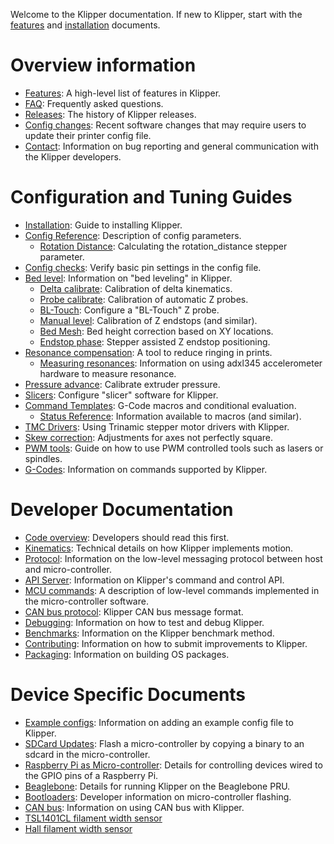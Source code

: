 Welcome to the Klipper documentation. If new to Klipper, start with the [features](Features.md) and [installation](Installation.md) documents.

# Overview information

- [Features](Features.md): A high-level list of features in Klipper.
- [FAQ](FAQ.md): Frequently asked questions.
- [Releases](Releases.md): The history of Klipper releases.
- [Config changes](Config_Changes.md): Recent software changes that may require users to update their printer config file.
- [Contact](Contact.md): Information on bug reporting and general communication with the Klipper developers.

# Configuration and Tuning Guides

- [Installation](Installation.md): Guide to installing Klipper.
- [Config Reference](Config_Reference.md): Description of config parameters.
   - [Rotation Distance](Rotation_Distance.md): Calculating the rotation_distance stepper parameter.
- [Config checks](Config_checks.md): Verify basic pin settings in the config file.
- [Bed level](Bed_Level.md): Information on "bed leveling" in Klipper.
   - [Delta calibrate](Delta_Calibrate.md): Calibration of delta kinematics.
   - [Probe calibrate](Probe_Calibrate.md): Calibration of automatic Z probes.
   - [BL-Touch](BLTouch.md): Configure a "BL-Touch" Z probe.
   - [Manual level](Manual_Level.md): Calibration of Z endstops (and similar).
   - [Bed Mesh](Bed_Mesh.md): Bed height correction based on XY locations.
   - [Endstop phase](Endstop_Phase.md): Stepper assisted Z endstop positioning.
- [Resonance compensation](Resonance_Compensation.md): A tool to reduce ringing in prints.
   - [Measuring resonances](Measuring_Resonances.md): Information on using adxl345 accelerometer hardware to measure resonance.
- [Pressure advance](Pressure_Advance.md): Calibrate extruder pressure.
- [Slicers](Slicers.md): Configure "slicer" software for Klipper.
- [Command Templates](Command_Templates.md): G-Code macros and conditional evaluation.
   - [Status Reference](Status_Reference.md): Information available to macros (and similar).
- [TMC Drivers](TMC_Drivers.md): Using Trinamic stepper motor drivers with Klipper.
- [Skew correction](skew_correction.md): Adjustments for axes not perfectly square.
- [PWM tools](Using_PWM_Tools.md): Guide on how to use PWM controlled tools such as lasers or spindles.
- [G-Codes](G-Codes.md): Information on commands supported by Klipper.

# Developer Documentation

- [Code overview](Code_Overview.md): Developers should read this first.
- [Kinematics](Kinematics.md): Technical details on how Klipper implements motion.
- [Protocol](Protocol.md): Information on the low-level messaging protocol between host and micro-controller.
- [API Server](API_Server.md): Information on Klipper's command and control API.
- [MCU commands](MCU_Commands.md): A description of low-level commands implemented in the micro-controller software.
- [CAN bus protocol](CANBUS_protocol.md): Klipper CAN bus message format.
- [Debugging](Debugging.md): Information on how to test and debug Klipper.
- [Benchmarks](Benchmarks.md): Information on the Klipper benchmark method.
- [Contributing](CONTRIBUTING.md): Information on how to submit improvements to Klipper.
- [Packaging](Packaging.md): Information on building OS packages.

# Device Specific Documents

- [Example configs](Example_Configs.md): Information on adding an example config file to Klipper.
- [SDCard Updates](SDCard_Updates.md): Flash a micro-controller by copying a binary to an sdcard in the micro-controller.
- [Raspberry Pi as Micro-controller](RPi_microcontroller.md): Details for controlling devices wired to the GPIO pins of a Raspberry Pi.
- [Beaglebone](beaglebone.md): Details for running Klipper on the Beaglebone PRU.
- [Bootloaders](Bootloaders.md): Developer information on micro-controller flashing.
- [CAN bus](CANBUS.md): Information on using CAN bus with Klipper.
- [TSL1401CL filament width sensor](TSL1401CL_Filament_Width_Sensor.md)
- [Hall filament width sensor](HallFilamentWidthSensor.md)
